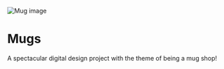 ![Mug image](https://media.tenor.com/k9zNzJtnfHcAAAAC/coffee.gif)
# Mugs
 A spectacular digital design project with the theme of being a mug shop!
